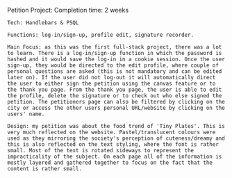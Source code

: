 Petition Project:
Completion time: 2 weeks

    Tech: Handlebars & PSQL

    Functions: log-in/sign-up, profile edit, signature recorder.

    Main Focus: as this was the first full-stack project, there was a lot to learn. There is a log-in/sign-up function in which the password is hashed and it would save the log-in in a cookie session. Once the user sign-up, they would be directed to the edit profile, where couple of personal questions are asked (this is not mandatory and can be edited later on). If the user did not log-out it will automatically direct the user to either sign the petition using the canvas feature or to the thank you page. From the thank you page, the user is able to edit the profile, delete the signature or to check out who else signed the petition. The petitioners page can also be filtered by clicking on the city or access the other users personal URL/website by clicking on the users' name.

    Design: my petition was about the food trend of 'Tiny Plates'. This is very much reflected on the website. Pastel/translucent colours were used as they mirroring the society's perception of cuteness/dreamy and this is also reflected on the text styling, where the font is rather small. Most of the text is rotated sideways to represent the impracticality of the subject. On each page all of the information is mostly layered and gathered together to focus on the fact that the content is rather small.
